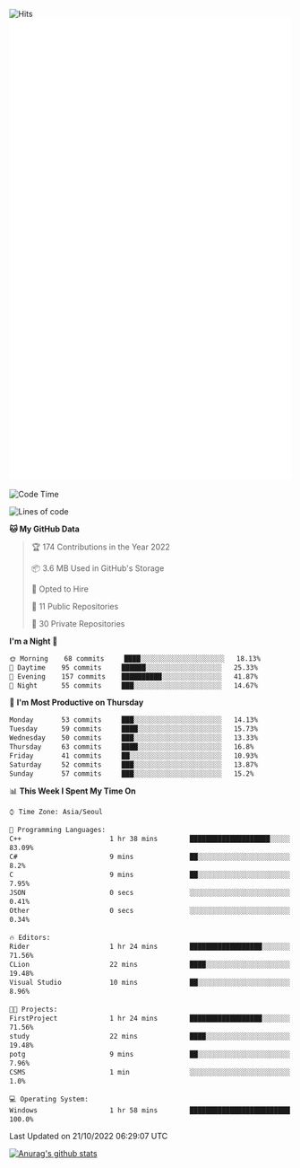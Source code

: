 ![Hits](https://hits.seeyoufarm.com/api/count/incr/badge.svg?url=https%3A%2F%2Fgithub.com%2Fkokose1234&count_bg=%2379C83D&title_bg=%23555555&icon=apple.svg&icon_color=%23E7E7E7&title=hits&edge_flat=false)
<br/>
![Metrics](https://github.com/kokose1234/kokose1234/blob/main/github-metrics.svg)

<!--START_SECTION:waka-->
![Code Time](http://img.shields.io/badge/Code%20Time-701%20hrs%2036%20mins-blue)

![Lines of code](https://img.shields.io/badge/From%20Hello%20World%20I%27ve%20Written-902%20Thousand%20lines%20of%20code-blue)

**🐱 My GitHub Data** 

> 🏆 174 Contributions in the Year 2022
 > 
> 📦 3.6 MB Used in GitHub's Storage 
 > 
> 💼 Opted to Hire
 > 
> 📜 11 Public Repositories 
 > 
> 🔑 30 Private Repositories  
 > 
**I'm a Night 🦉** 

```text
🌞 Morning    68 commits     ████░░░░░░░░░░░░░░░░░░░░░   18.13% 
🌆 Daytime    95 commits     ██████░░░░░░░░░░░░░░░░░░░   25.33% 
🌃 Evening    157 commits    ██████████░░░░░░░░░░░░░░░   41.87% 
🌙 Night      55 commits     ███░░░░░░░░░░░░░░░░░░░░░░   14.67%

```
📅 **I'm Most Productive on Thursday** 

```text
Monday       53 commits     ███░░░░░░░░░░░░░░░░░░░░░░   14.13% 
Tuesday      59 commits     ████░░░░░░░░░░░░░░░░░░░░░   15.73% 
Wednesday    50 commits     ███░░░░░░░░░░░░░░░░░░░░░░   13.33% 
Thursday     63 commits     ████░░░░░░░░░░░░░░░░░░░░░   16.8% 
Friday       41 commits     ██░░░░░░░░░░░░░░░░░░░░░░░   10.93% 
Saturday     52 commits     ███░░░░░░░░░░░░░░░░░░░░░░   13.87% 
Sunday       57 commits     ███░░░░░░░░░░░░░░░░░░░░░░   15.2%

```


📊 **This Week I Spent My Time On** 

```text
⌚︎ Time Zone: Asia/Seoul

💬 Programming Languages: 
C++                      1 hr 38 mins        ████████████████████░░░░░   83.09% 
C#                       9 mins              ██░░░░░░░░░░░░░░░░░░░░░░░   8.2% 
C                        9 mins              ██░░░░░░░░░░░░░░░░░░░░░░░   7.95% 
JSON                     0 secs              ░░░░░░░░░░░░░░░░░░░░░░░░░   0.41% 
Other                    0 secs              ░░░░░░░░░░░░░░░░░░░░░░░░░   0.34%

🔥 Editors: 
Rider                    1 hr 24 mins        ██████████████████░░░░░░░   71.56% 
CLion                    22 mins             ████░░░░░░░░░░░░░░░░░░░░░   19.48% 
Visual Studio            10 mins             ██░░░░░░░░░░░░░░░░░░░░░░░   8.96%

🐱‍💻 Projects: 
FirstProject             1 hr 24 mins        ██████████████████░░░░░░░   71.56% 
study                    22 mins             ████░░░░░░░░░░░░░░░░░░░░░   19.48% 
potg                     9 mins              ██░░░░░░░░░░░░░░░░░░░░░░░   7.96% 
CSMS                     1 min               ░░░░░░░░░░░░░░░░░░░░░░░░░   1.0%

💻 Operating System: 
Windows                  1 hr 58 mins        █████████████████████████   100.0%

```


 Last Updated on 21/10/2022 06:29:07 UTC
<!--END_SECTION:waka-->

[![Anurag's github stats](https://github-readme-stats.vercel.app/api?username=kokose1234&theme=dracula)](https://github.com/anuraghazra/github-readme-stats)



	

